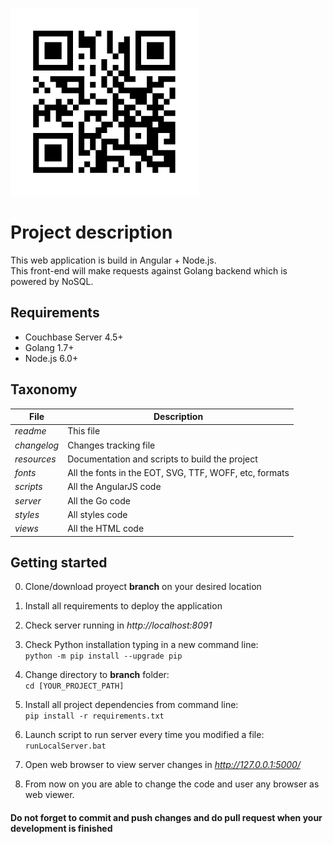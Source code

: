 ![](https://github.com/manulorente/bistro/blob/master/resources/logo.jpeg?raw=true)

**Project description**
================================================
This web application is build in Angular + Node.js.  
This front-end will make requests against Golang backend which is powered by NoSQL.

## Requirements
* Couchbase Server 4.5+  
* Golang 1.7+  
* Node.js 6.0+  
	
## Taxonomy
| File      		| Description |
| ----------- 		| ----------- |
| *readme*  		| This file |
| *changelog*  		| Changes tracking file |
| *resources*  		| Documentation and scripts to build the project |
| *fonts*  			| All the fonts in the EOT, SVG, TTF, WOFF, etc, formats |
| *scripts*  		| All the AngularJS code |
| *server*  		| All the Go code |
| *styles*  		| All styles code |
| *views*  			| All the HTML code |


## Getting started
0.	Clone/download proyect **branch** on your desired location

1. 	Install all requirements to deploy the application

3. Check server running in *http://localhost:8091*  
		
2. 	Check Python installation typing in a new command line:  
	``python -m pip install --upgrade pip``

3.	Change directory to **branch** folder:  
	``cd [YOUR_PROJECT_PATH]``

4.	Install all project dependencies from command line:   
	``pip install -r requirements.txt``  
	
5.	Launch script to run server every time you modified a file:  
	``runLocalServer.bat``
		
6.	Open web browser to view server changes in *http://127.0.0.1:5000/* 

7.	From now on you are able to change the code and user any browser as web viewer.

#### Do not forget to commit and push changes and do pull request when your development is finished
	